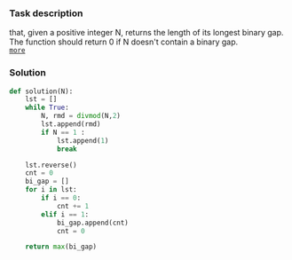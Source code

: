 ### Task description
that, given a positive integer N, returns the length of its longest binary gap. The function should return 0 if N doesn't contain a binary gap.  
[`more`](https://app.codility.com/programmers/lessons/1-iterations/)

### Solution
```python
def solution(N):
    lst = []
    while True:
        N, rmd = divmod(N,2)
        lst.append(rmd)
        if N == 1 :
            lst.append(1)
            break

    lst.reverse()
    cnt = 0
    bi_gap = []
    for i in lst:
        if i == 0:
            cnt += 1
        elif i == 1:
            bi_gap.append(cnt)
            cnt = 0   

    return max(bi_gap)
```
